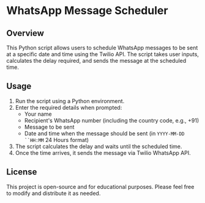 # WhatsApp Message Scheduler

## Overview

This Python script allows users to schedule WhatsApp messages to be sent at a specific date and time using the Twilio API. The script takes user inputs, calculates the delay required, and sends the message at the scheduled time.

## Usage

1. Run the script using a Python environment.
2. Enter the required details when prompted:
   - Your name
   - Recipient's WhatsApp number (including the country code, e.g., +91)
   - Message to be sent
   - Date and time when the message should be sent (in `YYYY-MM-DD ``HH:MM` 24 Hours format)
3. The script calculates the delay and waits until the scheduled time.
4. Once the time arrives, it sends the message via Twilio WhatsApp API.

## License

This project is open-source and for educational purposes. Please feel free to modify and distribute it as needed.

